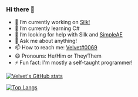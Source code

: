 ### Hi there 👋
- 🔭 I’m currently working on [Silk!](https://github.com/VelvetThePanda/SilkBot)
- 🌱 I’m currently learning C#
- 🤔 I’m looking for help with Silk and [SimpleAE](https://github.com/VelvetThePanda/SimpleAE)
- 💬 Ask me about anything!
- 📫 How to reach me: [Velvet#0069](https://discord.com/users/209279906280898562)
- 😄 Pronouns: He/Him or They/Them
- ⚡ Fun fact: I'm mostly a self-taught programmer!

[![Velvet's GitHub stats](https://github-readme-stats.vercel.app/api?username=VelvetThePanda&show_icons=true&theme=tokyonight)](https://github.com/anuraghazra/github-readme-stats)

[![Top Langs](https://github-readme-stats.vercel.app/api/top-langs/?username=VelvetThePanda&layout=compact&theme=tokyonight)](https://github.com/anuraghazra/github-readme-stats)
